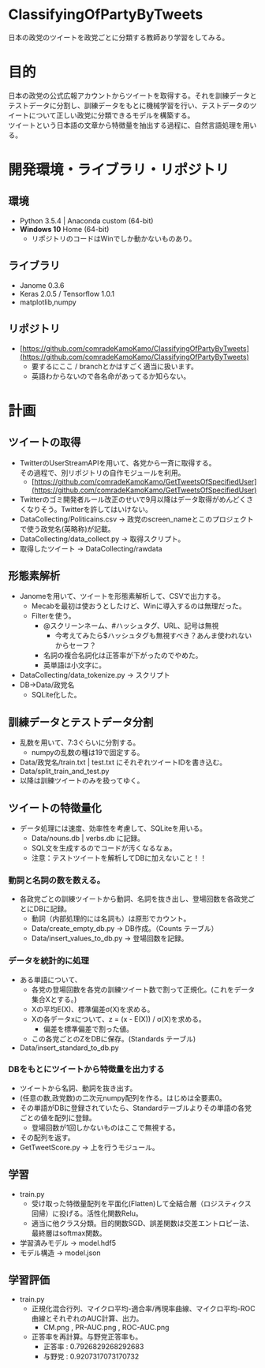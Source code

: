# ClassifyingOfPartyByTweets
日本の政党のツイートを政党ごとに分類する教師あり学習をしてみる。

# 目的
日本の政党の公式広報アカウントからツイートを取得する。それを訓練データとテストデータに分割し、訓練データをもとに機械学習を行い、テストデータのツイートについて正しい政党に分類できるモデルを構築する。  
ツイートという日本語の文章から特徴量を抽出する過程に、自然言語処理を用いる。
# 開発環境・ライブラリ・リポジトリ
## 環境
 - Python 3.5.4 | Anaconda custom (64-bit)
 - **Windows 10** Home (64-bit)
     - リポジトリのコードはWinでしか動かないものあり。
## ライブラリ
 - Janome 0.3.6
 - Keras 2.0.5 / Tensorflow 1.0.1
 - matplotlib,numpy
## リポジトリ
 - [https://github.com/comradeKamoKamo/ClassifyingOfPartyByTweets](https://github.com/comradeKamoKamo/ClassifyingOfPartyByTweets)
     - 要するにここ / branchとかはすごく適当に扱います。
     - 英語わからないので各名命があってるか知らない。
# 計画

## ツイートの取得
 - TwitterのUserStreamAPIを用いて、各党から一斉に取得する。  
その過程で、別リポジトリの自作モジュールを利用。  
     - [https://github.com/comradeKamoKamo/GetTweetsOfSpecifiedUser](https://github.com/comradeKamoKamo/GetTweetsOfSpecifiedUser)  
 - Twitterのゴミ開発者ルール改正のせいで9月以降はデータ取得がめんどくさくなりそう。Twitterを許してはいけない。
 - DataCollecting/Politicains.csv -> 政党のscreen_nameとこのプロジェクトで使う政党名(英略称)が記載。
 - DataCollecting/data_collect.py -> 取得スクリプト。
 - 取得したツイート -> DataCollecting/rawdata
## 形態素解析
 - Janomeを用いて、ツイートを形態素解析して、CSVで出力する。
     - Mecabを最初は使おうとしたけど、Winに導入するのは無理だった。
     - Filterを使う。
         - @スクリーンネーム、#ハッシュタグ、URL、記号は無視
             - 今考えてみたら$ハッシュタグも無視すべき？あんま使われないからセーフ？
         - 名詞の複合名詞化は正答率が下がったのでやめた。
         - 英単語は小文字に。
 - DataCollecting/data_tokenize.py -> スクリプト
 - DB->Data/政党名
     - SQLite化した。
## 訓練データとテストデータ分割
 - 乱数を用いて、7:3ぐらいに分割する。
     - numpyの乱数の種は19で固定する。
 - Data/政党名/train.txt | test.txt にそれぞれツイートIDを書き込む。
 - Data/split\_train\_and\_test.py
 - 以降は訓練ツイートのみを扱ってゆく。
## ツイートの特徴量化
- データ処理には速度、効率性を考慮して、SQLiteを用いる。
    - Data/nouns.db | verbs.db に記録。
    - SQL文を生成するのでコードが汚くなるなぁ。
    - 注意：テストツイートを解析してDBに加えないこと！！
### 動詞と名詞の数を数える。
 - 各政党ごとの訓練ツイートから動詞、名詞を抜き出し、登場回数を各政党ごとにDBに記録。
    - 動詞（内部処理的には名詞も）は原形でカウント。
    - Data/create_empty_db.py -> DB作成。（Counts テーブル）  
    - Data/insert_values_to_db.py -> 登場回数を記録。
### データを統計的に処理
 - ある単語について、
     - 各党の登場回数を各党の訓練ツイート数で割って正規化。(これをデータ集合Xとする。)
     - Xの平均E(X)、標準偏差σ(X)を求める。
     - Xの各データxについて、z = (x - E(X)) / σ(X)を求める。
        - 偏差を標準偏差で割った値。
     - この各党ごとのZをDBに保存。(Standards テーブル)
 -  Data/insert\_standard\_to\_db.py
### DBをもとにツイートから特徴量を出力する
 - ツイートから名詞、動詞を抜き出す。
 - (任意の数,政党数)の二次元numpy配列を作る。はじめは全要素0。
 - その単語がDBに登録されていたら、Standardテーブルよりその単語の各党ごとの値を配列に登録。
     - 登場回数が1回しかないものはここで無視する。
 - その配列を返す。
 - GetTweetScore.py -> 上を行うモジュール。
## 学習
 - train.py 
     - 受け取った特徴量配列を平面化(Flatten)して全結合層（ロジスティクス回帰）に投げる。活性化関数Relu。
     - 適当に他クラス分類。目的関数SGD、誤差関数は交差エントロピー法、最終層はsoftmax関数。
 - 学習済みモデル -> model.hdf5
 - モデル構造 -> model.json
 ## 学習評価
  - train.py
     - 正規化混合行列、マイクロ平均-適合率/再現率曲線、マイクロ平均-ROC曲線とそれぞれのAUC計算、出力。
         - CM.png , PR-AUC.png , ROC-AUC.png
     - 正答率を再計算。与野党正答率も。
         - 正答率 : 0.7926829268292683 
         - 与野党 : 0.9207317073170732